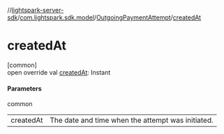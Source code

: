 //[lightspark-server-sdk](../../../index.md)/[com.lightspark.sdk.model](../index.md)/[OutgoingPaymentAttempt](index.md)/[createdAt](created-at.md)

# createdAt

[common]\
open override val [createdAt](created-at.md): Instant

#### Parameters

common

| | |
|---|---|
| createdAt | The date and time when the attempt was initiated. |
